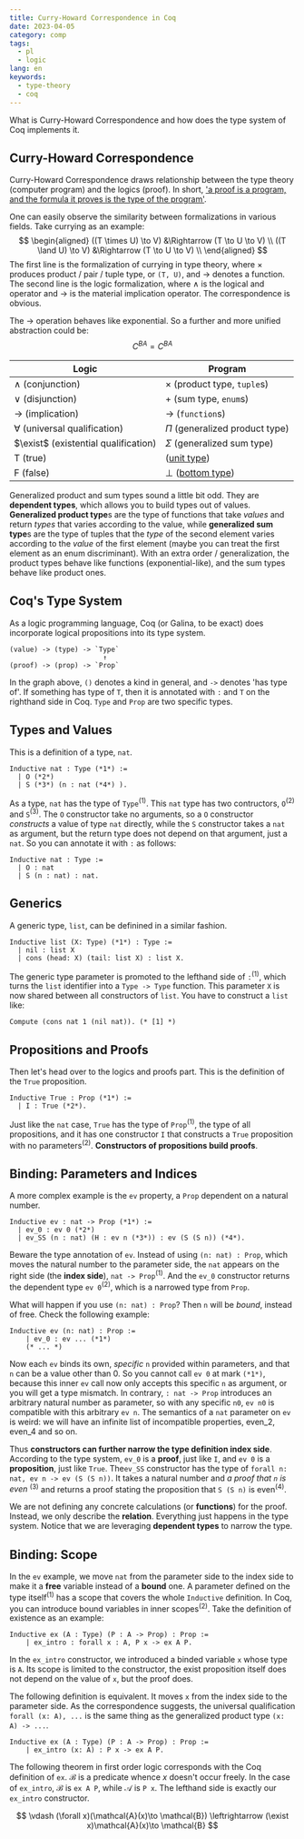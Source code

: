 ```yaml
---
title: Curry-Howard Correspondence in Coq
date: 2023-04-05
category: comp
tags:
  - pl
  - logic
lang: en
keywords:
  - type-theory
  - coq
---
```


What is Curry-Howard Correspondence and how does the type system of Coq implements it.

<!-- more -->

## Curry-Howard Correspondence

Curry-Howard Correspondence draws relationship between the type theory (computer program) and the logics (proof). In short, ['a proof is a program, and the formula it proves is the type of the program'](https://en.wikipedia.org/wiki/Curry%E2%80%93Howard_correspondence#:~:text=a%20proof%20is%20a%20program%2C%20and%20the%20formula%20it%20proves%20is%20the%20type%20for%20the%20program).

One can easily observe the similarity between formalizations in various fields. Take currying as an example:
$$
\begin{aligned}
((T \times U) \to V) &\Rightarrow (T \to U \to V) \\
((T \land U) \to V) &\Rightarrow (T \to U \to V) \\
\end{aligned}
$$
The first line is the formalization of currying in type theory, where $\times$ produces product / pair / tuple type, or `(T, U)`, and $\to$ denotes a function. The second line is the logic formalization, where $\land$ is the logical and operator and $\to$ is the material implication operator. The correspondence is obvious.

The $\to$ operation behaves like exponential. So a further and more unified abstraction could be:
$$
C^{BA} = {C ^ {B}} ^ {A}
$$

| Logic                                | Program                                                      |
| ------------------------------------ | ------------------------------------------------------------ |
| $\land$ (conjunction)                | $\times$ (product type, `tuple`s)                            |
| $\lor$ (disjunction)                 | $+$ (sum type, `enum`s)                                      |
| $\to$ (implication)                  | $\to$ (`function`s)                                          |
| $\forall$ (universal qualification)  | $\Pi$ (generalized product type)                             |
| $\exist$ (existential qualification) | $\Sigma$ (generalized sum type)                              |
| $\mathrm{T}$ (true)                  | ([unit type](https://en.wikipedia.org/wiki/Unit_type))       |
| $\mathrm{F}$ (false)                 | $\bot$ ([bottom type](https://en.wikipedia.org/wiki/Unit_type)) |

Generalized product and sum types sound a little bit odd. They are **dependent types**, which allows you to build types out of values. **Generalized product type**s are the type of functions that take *values* and return *types* that varies according to the value, while **generalized sum type**s are the type of tuples that the *type* of the second element varies according to the *value* of the first element (maybe you can treat the first element as an enum discriminant). With an extra order / generalization, the product types behave like functions (exponential-like), and the sum types behave like product ones.

## Coq's Type System

As a logic programming language, Coq (or Galina, to be exact) does incorporate logical propositions into its type system.

```
(value) -> (type) -> `Type`
                       ↑
(proof) -> (prop) -> `Prop`
```

In the graph above, `()` denotes a kind in general, and `->`  denotes 'has type of'. If something has type of `T`, then it is annotated with `:` and `T` on the righthand side in Coq.  `Type` and `Prop` are two specific types. 

## Types and Values

This is a definition of a type, `nat`.

```coq
Inductive nat : Type (*1*) := 
  | O (*2*)
  | S (*3*) (n : nat (*4*) ).
```

As a type, `nat` has the type of `Type`<sup>(1)</sup>.  This `nat` type has two contructors, `O`<sup>(2)</sup> and `S`<sup>(3)</sup>. The `O` constructor take no arguments, so a `O` constructor *constructs* a value of type `nat` directly, while the `S` constructor takes a `nat` as argument, but the return type does not depend on that argument, just a `nat`. So you can annotate it with `:` as follows:

```coq
Inductive nat : Type := 
  | O : nat
  | S (n : nat) : nat.
```

## Generics

A generic type, `list`, can be definined in a similar fashion.

```coq
Inductive list (X: Type) (*1*) : Type :=
  | nil : list X
  | cons (head: X) (tail: list X) : list X.
```

The generic type parameter is promoted to the lefthand side of `:`<sup>(1)</sup>, which turns the `list` identifier into a `Type -> Type` function. This parameter `X` is now shared between all constructors of `list`. You have to construct a `list` like:

```coq
Compute (cons nat 1 (nil nat)). (* [1] *)
```

## Propositions and Proofs

Then let's head over to the logics and proofs part. This is the definition of the `True` proposition. 

```coq
Inductive True : Prop (*1*) :=
  | I : True (*2*).
```

Just like the `nat` case, `True` has the type of `Prop`<sup>(1)</sup>, the type of all propositions, and it has one constructor `I` that constructs a `True` proposition with no parameters<sup>(2)</sup>. **Constructors of propositions build proofs**.

## Binding: Parameters and Indices

A more complex example is the `ev` property, a `Prop` dependent on a natural number.

```coq
Inductive ev : nat -> Prop (*1*) :=
  | ev_0 : ev 0 (*2*)
  | ev_SS (n : nat) (H : ev n (*3*)) : ev (S (S n)) (*4*).
```

Beware the type annotation of `ev`. Instead of using `(n: nat) : Prop`, which moves the natural number to the parameter side, the `nat` appears on the right side (the **index side**), `nat -> Prop`<sup>(1)</sup>. And the `ev_0` constructor returns the dependent type `ev 0`<sup>(2)</sup>, which is a narrowed type from `Prop`. 

What will happen if you use `(n: nat) : Prop`? Then `n` will be *bound*, instead of free. Check the following example:

```coq
Inductive ev (n: nat) : Prop :=
	| ev_0 : ev ... (*1*)
	(* ... *)
```

Now each `ev` binds its own, *specific* `n` provided within parameters, and that `n` can be a value other than 0. So you cannot call `ev 0` at mark `(*1*)`, because this inner `ev` call now only accepts this specific `n` as argument, or you will get a type mismatch. In contrary, `: nat -> Prop` introduces an arbitrary natural number as parameter, so with any specific `n0`, `ev n0` is compatible with this arbitrary `ev n`. The semantics of a `nat` parameter on `ev` is weird: we will have an infinite list of incompatible properties, even_2, even_4 and so on.

Thus **constructors can further narrow the type definition index side**. According to the type system, `ev_0` is a **proof**, just like `I`, and `ev 0` is a **proposition**, just like `True`. The`ev_SS` constructor has the type of `forall n: nat, ev n -> ev (S (S n))`. It takes a natural number and *a proof that `n` is even* <sup>(3)</sup> and returns a proof stating the proposition that `S (S n)` is even<sup>(4)</sup>.

We are not defining any concrete calculations (or **functions**) for the proof. Instead, we only describe the **relation**. Everything just happens in the type system. Notice that we are leveraging **dependent types** to narrow the type.

## Binding: Scope

In the `ev` example, we move `nat` from the parameter side to the index side to make it a **free** variable instead of a **bound** one. A  parameter defined on the type itself<sup>(1)</sup> has a scope that covers the whole `Inductive` definition. In Coq, you can introduce bound variables in inner scopes<sup>(2)</sup>. Take the definition of existence as an example: 

```coq
Inductive ex (A : Type) (P : A -> Prop) : Prop :=
	| ex_intro : forall x : A, P x -> ex A P.
```

In the `ex_intro` constructor, we introduced a binded variable `x` whose type is `A`. Its scope is limited to the constructor, the exist proposition itself does not depend on the value of `x`, but the proof does. 

The following definition is equivalent. It moves `x` from the index side to the parameter side. As the correspondence suggests, the universal qualification `forall (x: A), ...` is the same thing as the generalized product type `(x: A) -> ...`.

```coq
Inductive ex (A : Type) (P : A -> Prop) : Prop :=
	| ex_intro (x: A) : P x -> ex A P.
```

The following theorem in first order logic corresponds with the Coq definition of `ex`. $\mathcal{B}$ is a predicate whence $x$ doesn't occur freely. In the case of `ex_intro`, $\mathcal{B}$ is `ex A P`, while $\mathcal{A}$ is `P x`. The lefthand side is exactly our `ex_intro` constructor.

$$
\vdash (\forall x)(\mathcal{A}(x)\to \mathcal{B}) \leftrightarrow (\exist x)\mathcal{A}(x)\to \mathcal{B}
$$
